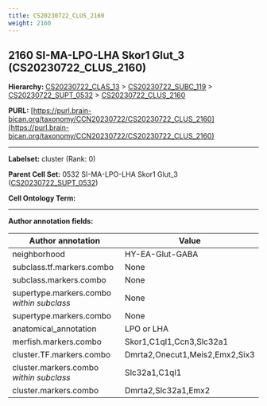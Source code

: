 ```yaml
---
title: CS20230722_CLUS_2160
weight: 2160
---
```

## 2160 SI-MA-LPO-LHA Skor1 Glut_3 (CS20230722_CLUS_2160)
<b>Hierarchy: </b>
[CS20230722_CLAS_13](../CS20230722_CLAS_13) >
[CS20230722_SUBC_119](../CS20230722_SUBC_119) >
[CS20230722_SUPT_0532](../CS20230722_SUPT_0532) >
[CS20230722_CLUS_2160](../CS20230722_CLUS_2160)

**PURL:** [https://purl.brain-bican.org/taxonomy/CCN20230722/CS20230722_CLUS_2160](https://purl.brain-bican.org/taxonomy/CCN20230722/CS20230722_CLUS_2160)

---


**Labelset:** cluster (Rank: 0)

**Parent Cell Set:** 0532 SI-MA-LPO-LHA Skor1 Glut_3 ([CS20230722_SUPT_0532](../CS20230722_SUPT_0532))



**Cell Ontology Term:** 

[MARKER GENES.]: #


---

[TRANSFERRED ANNOTATIONS.]: #


[AUTHOR ANNOTATION FIELDS.]: #


**Author annotation fields:**

| Author annotation | Value |
|-------------------|-------|
|neighborhood|HY-EA-Glut-GABA|
|subclass.tf.markers.combo|None|
|subclass.markers.combo|None|
|supertype.markers.combo _within subclass_|None|
|supertype.markers.combo|None|
|anatomical_annotation|LPO or LHA|
|merfish.markers.combo|Skor1,C1ql1,Ccn3,Slc32a1|
|cluster.TF.markers.combo|Dmrta2,Onecut1,Meis2,Emx2,Six3|
|cluster.markers.combo _within subclass_|Slc32a1,C1ql1|
|cluster.markers.combo|Dmrta2,Slc32a1,Emx2|
